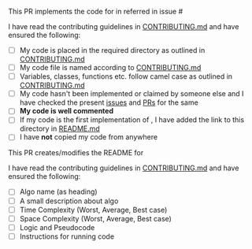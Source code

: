 <!-- delete the section not relevant to you below --> 

<!-- For PRs related to algo implementation -->

This PR implements the code for <algo name> in <language name> referred in issue #<issue number>

I have read the contributing guidelines in [CONTRIBUTING.md](https://github.com/deutranium/Algorithms/blob/master/CONTRIBUTING.md) and have ensured the following:

- [ ] My code is placed in the required directory as outlined in [CONTRIBUTING.md](https://github.com/deutranium/Algorithms/blob/master/CONTRIBUTING.md)
- [ ] My code file is named according to [CONTRIBUTING.md](https://github.com/deutranium/Algorithms/blob/master/CONTRIBUTING.md)
- [ ] Variables, classes, functions etc. follow camel case as outlined in [CONTRIBUTING.md](https://github.com/deutranium/Algorithms/blob/master/CONTRIBUTING.md)
- [ ] My code hasn't been implemented or claimed by someone else and I have checked the present [issues](https://github.com/deutranium/Algorithms/issues) and [PRs](https://github.com/deutranium/Algorithms/pulls) for the same
- [ ] **My code is well commented**
- [ ] If my code is the first implementation of <algo name>, I have added the link to this directory in [README.md](https://github.com/deutranium/Algorithms/blob/master/Readme.md)
- [ ] I have **not** copied my code from anywhere

<!-- For PRs related to creating algo READMEs -->

This PR creates/modifies the README for <algo name>

I have read the contributing guidelines in [CONTRIBUTING.md](https://github.com/deutranium/Algorithms/blob/master/CONTRIBUTING.md) and have ensured the following:

- [ ] Algo name (as heading)
- [ ] A small description about algo
- [ ] Time Complexity (Worst, Average, Best case)
- [ ] Space Complexity (Worst, Average, Best case)
- [ ] Logic and Pseudocode
- [ ] Instructions for running code
